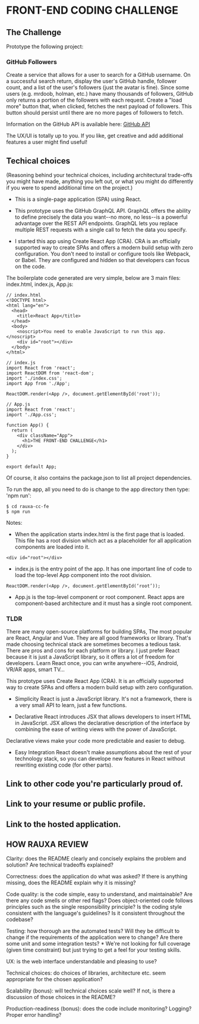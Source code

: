 # FRONT-END CODING CHALLENGE

## The Challenge

Prototype the following project:

### GitHub Followers

Create a service that allows for a user to search for a GitHub username. On a successful search return, display the user's GitHub handle, follower count, and a list of the user's followers (just the avatar is fine). Since some users (e.g. mrdoob, holman, etc.) have many thousands of followers, GitHub only returns a portion of the followers with each request. Create a "load more" button that, when clicked, fetches the next payload of followers. This button should persist until there are no more pages of followers to fetch.

Information on the GitHub API is available here: [GitHub API](https://developer.github.com/v4/)

The UX/UI is totally up to you. If you like, get creative and add additional features a user might find useful!

## Techical choices
(Reasoning behind your technical choices, including architectural trade-offs you might have made, anything you left out, or what you might do differently if you were to spend additional time on the project.)

* This is a single-page application (SPA) using React.

* This prototype uses the GitHub GraphQL API. GraphQL offers the ability to define precisely the data you want--no more, no less--is a powerful advantage over the REST API endpoints. GraphQL lets you replace multiple REST requests with a single call to fetch the data you specify.

* I started this app using Create React App (CRA). CRA is an officially supported way to create SPAs and offers a modern build setup with zero configuration. You don't need to install or configure tools like Webpack, or Babel. They are configured and hidden so that developers can focus on the code.

The boilerplate code generated are very simple, below are 3 main files: index.html, index.js, App.js:

```
// index.html
<!DOCTYPE html>
<html lang="en">
  <head>
    <title>React App</title>
  </head>
  <body>
    <noscript>You need to enable JavaScript to run this app.</noscript>
    <div id="root"></div>
  </body>
</html>

// index.js
import React from 'react';
import ReactDOM from 'react-dom';
import './index.css';
import App from './App';

ReactDOM.render(<App />, document.getElementById('root'));

// App.js
import React from 'react';
import './App.css';

function App() {
  return (
    <div className="App">
      <h1>THE FRONT-END CHALLENGE</h1>
    </div>
  );
}

export default App;
```
Of course, it also contains the package.json to list all project dependencies.

To run the app, all you need to do is change to the app directory then type: 'npm run':
```
$ cd rauxa-cc-fe
$ npm run
```

Notes:
* When the application starts index.html is the first page that is loaded. This file has a root division which act as a placeholder for all application components are loaded into it.
```
<div id="root"></div>
```

* index.js is the entry point of the app. It has one important line of code to load the top-level App component into the root division.
```
ReactDOM.render(<App />, document.getElementById(‘root’));
```

* App.js is the top-level component or root component. React apps are component-based architecture and it must has a single root component.

### TLDR
There are many open-source platforms for building SPAs, The most popular are React, Angular and Vue. They are all good frameworks or library. That's made choosing technical stack are sometimes becomes a tedious task. There are pros and cons for each platform or library. I just prefer React because it is just a JavaScript library, so it offers a lot of freedom for developers. Learn React once, you can write anywhere--iOS, Android, VR/AR apps, smart TV...

This prototype uses Create React App (CRA). It is an officially supported way to create SPAs and offers a modern build setup with zero configuration.

* Simplicity
React is just a JavaScript library. It's not a framework, there is a very small API to learn, just a few functions.

* Declarative
React introduces JSX that allows developers to insert HTML in JavaScript.
JSX allows the declarative description of the interface by combining the ease of writing views with the power of JavaScript.

Declarative views make your code more predictable and easier to debug.

* Easy Integration
React doesn't make assumptions about the rest of your technology stack, so you can develope new features in React without rewriting existing code (for other parts).




## Link to other code you're particularly proud of.

## Link to your resume or public profile.

## Link to the hosted application.

HOW RAUXA REVIEW
---
Clarity: does the README clearly and concisely explains the problem and solution? Are technical tradeoffs explained?

Correctness: does the application do what was asked? If there is anything missing, does the README explain why it is missing?

Code quality: is the code simple, easy to understand, and maintainable? Are there any code smells or other red flags? Does object-oriented code follows principles such as the single responsibility principle? Is the coding style consistent with the language's guidelines? Is it consistent throughout the codebase?

Testing: how thorough are the automated tests? Will they be difficult to change if the requirements of the application were to change? Are there some unit and some integration tests? * We're not looking for full coverage (given time constraint) but just trying to get a feel for your testing skills.

UX: is the web interface understandable and pleasing to use?

Technical choices: do choices of libraries, architecture etc. seem appropriate for the chosen application?

Scalability (bonus): will technical choices scale well? If not, is there a discussion of those choices in the README?

Production-readiness (bonus): does the code include monitoring? Logging? Proper error handling?